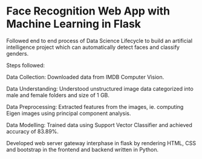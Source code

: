 # Face Recognition Web App with Machine Learning in Flask

Followed end to end process of Data Science Lifecycle to build an artificial intelligence project which can automatically detect faces and classify genders.

Steps followed:

Data Collection: Downloaded data from IMDB Computer Vision.

Data Understanding: Understood unstructured image data categorized into male and female folders and size of 1 GB.

Data Preprocessing: Extracted features from the images, ie. computing Eigen images using principal component analysis.

Data Modelling: Trained data using Support Vector Classifier and achieved accuracy of 83.89%.

Developed web server gateway interphase in flask by rendering HTML, CSS and bootstrap in the frontend and backend written in Python.


